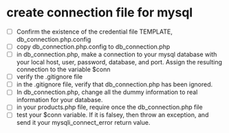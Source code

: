 # create connection file for mysql

- [ ] Confirm the existence of the credential file TEMPLATE, db_connection.php.config
- [ ] copy db_connection.php.config to db_connection.php
- [ ] in db_connection.php, make a connection to your mysql database with your local host, user, password, database, and port.  Assign the resulting connection to the variable $conn
- [ ] verify the .gitignore file
- [ ] in the .gitignore file, verify that db_connection.php has been ignored.
- [ ] In db_connection.php, change all the dummy information to real information for your database. 
- [ ] in your products.php file, require once the db_connection.php file
- [ ] test your $conn variable.  If it is falsey, then throw an exception, and send it your mysqli_connect_error return value.
